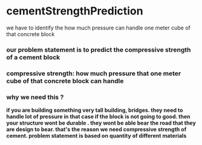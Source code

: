 # cementStrengthPrediction
we have to identify the how much pressure can handle one meter cube of that concrete block


### our problem statement is to predict the compressive strength of a cement block

### compressive strength: **how much pressure that one meter cube of that concrete block can handle**

### why we need this ?
**if you are building something very tall building, bridges. they need to handle lot of pressure
	in that case if the block is not going to good. then your structure wont be durable . they wont be able
	bear the road that they are design to bear. that's the reason we need compressive strength of cement.
  problem statement is based on quantity of different materials**
